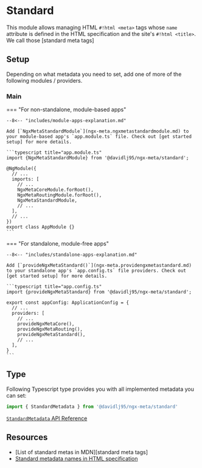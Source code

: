 # Standard

This module allows managing HTML `#!html <meta>` tags whose `name` attribute is defined in the HTML specification and the site's `#!html <title>`. We call those [standard meta tags]

## Setup

Depending on what metadata you need to set, add one of more of the following modules / providers.

### Main

=== "For non-standalone, module-based apps"

    --8<-- "includes/module-apps-explanation.md"

    Add [`NgxMetaStandardModule`](ngx-meta.ngxmetastandardmodule.md) to your module-based app's `app.module.ts` file. Check out [get started setup] for more details.

    ```typescript title="app.module.ts"
    import {NgxMetaStandardModule} from '@davidlj95/ngx-meta/standard';

    @NgModule({
      // ...
      imports: [
        // ...
        NgxMetaCoreModule.forRoot(),
        NgxMetaRoutingModule.forRoot(),
        NgxMetaStandardModule,
        // ...
      ],
      // ...
    })
    export class AppModule {}
    ```

=== "For standalone, module-free apps"

    --8<-- "includes/standalone-apps-explanation.md"

    Add [`provideNgxMetaStandard()`](ngx-meta.providengxmetastandard.md) to your standalone app's `app.config.ts` file providers. Check out [get started setup] for more details.

    ```typescript title="app.config.ts"
    import {provideNgxMetaStandard} from '@davidlj95/ngx-meta/standard';

    export const appConfig: ApplicationConfig = {
      // ...
      providers: [
        // ...
        provideNgxMetaCore(),
        provideNgxMetaRouting(),
        provideNgxMetaStandard(),
        // ...
      ],
    }
    ```

## Type

Following Typescript type provides you with all implemented metadata you can set:

```typescript
import { StandardMetadata } from '@davidlj95/ngx-meta/standard'
```

[`StandardMetadata` API Reference](ngx-meta.standardmetadata.md)

## Resources

- [List of standard metas in MDN][standard meta tags]
- [Standard metadata names in HTML specification](https://html.spec.whatwg.org/multipage/semantics.html#standard-metadata-names)
